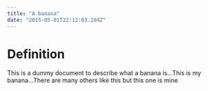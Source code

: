 ```yaml
---
title: "A banana"
date: "2015-05-01T22:12:03.284Z"
---
```



# Definition

This is a dummy document to describe what a banana is...This is my banana...There are many others like this but this one is mine